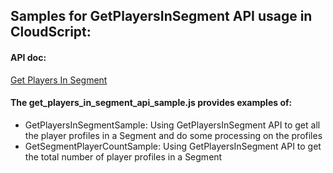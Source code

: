 ## Samples for GetPlayersInSegment API usage in CloudScript:

#### API doc:
[Get Players In Segment](https://learn.microsoft.com/en-us/rest/api/playfab/server/play-stream/get-players-in-segment?view=playfab-rest)

#### The get_players_in_segment_api_sample.js provides examples of:

- GetPlayersInSegmentSample: Using GetPlayersInSegment API to get all the player profiles in a Segment and do some processing on the profiles
- GetSegmentPlayerCountSample: Using GetPlayersInSegment API to get the total number of player profiles in a Segment